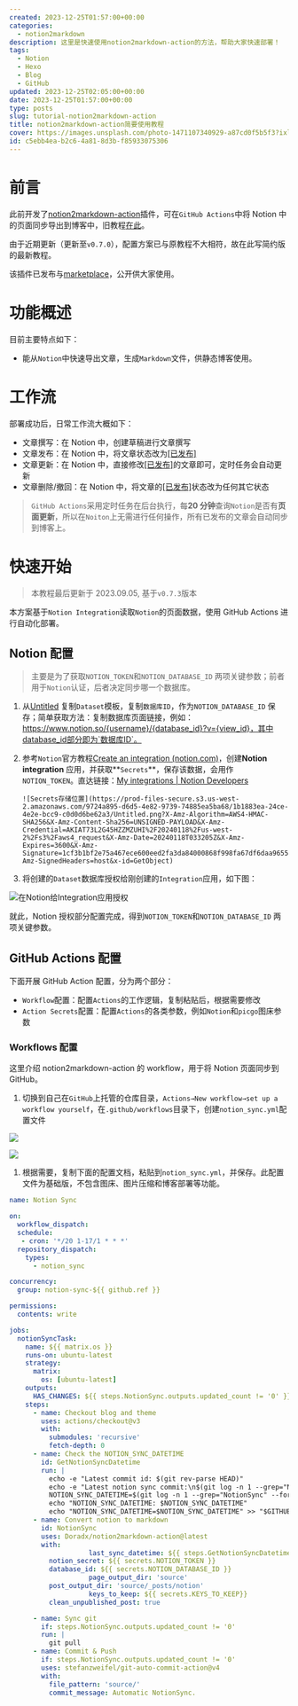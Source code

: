 ```yaml
---
created: 2023-12-25T01:57:00+00:00
categories:
  - notion2markdown
description: 这里是快速使用notion2markdown-action的方法，帮助大家快速部署！
tags:
  - Notion
  - Hexo
  - Blog
  - GitHub
updated: 2023-12-25T02:05:00+00:00
date: 2023-12-25T01:57:00+00:00
type: posts
slug: tutorial-notion2markdown-action
title: notion2markdown-action简要使用教程
cover: https://images.unsplash.com/photo-1471107340929-a87cd0f5b5f3?ixlib=rb-4.0.3&q=85&fm=jpg&crop=entropy&cs=srgb
id: c5ebb4ea-b2c6-4a81-8d3b-f85933075306
---
```


# 前言

此前开发了[notion2markdown-action](https://github.com/Doradx/notion2markdown-action)插件，可在`GitHub Actions`中将 Notion 中的页面同步导出到博客中，旧教程[在此](https://blog.cuger.cn/p/634642fd/)。

由于近期更新（更新至`v0.7.0`），配置方案已与原教程不大相符，故在此写简约版的最新教程。

该插件已发布与[marketplace](https://github.com/marketplace/actions/notion2markdown-action)，公开供大家使用。

# 功能概述

目前主要特点如下：

- 能从`Notion`中快速导出文章，生成`Markdown`文件，供静态博客使用。

# 工作流

部署成功后，日常工作流大概如下：

- 文章撰写：在 Notion 中，创建草稿进行文章撰写
- 文章发布：在 Notion 中，将文章状态改为<u>[已发布]</u>
- 文章更新：在 Notion 中，直接修改<u>[已发布]</u>的文章即可，定时任务会自动更新
- 文章删除/撤回：在 Notion 中，将文章的<u>[已发布]</u>状态改为任何其它状态

> `GitHub Actions`采用定时任务在后台执行，每**20 分钟**查询`Notion`是否有**页面更新**，所以在`Noiton`上无需进行任何操作，所有已发布的文章会自动同步到博客上。

# 快速开始

> 本教程最后更新于 2023.09.05, 基于`v0.7.3`版本

本方案基于`Notion Integration`读取`Notion`的页面数据，使用 GitHub Actions 进行自动化部署。

## Notion 配置

> 主要是为了获取`NOTION_TOKEN`和`NOTION_DATABASE_ID` 两项关键参数；前者用于`Notion`认证，后者决定同步哪一个数据库。

1.  从[Untitled](https://www.notion.so/397943b2d0384e15ba69448900823984) 复制`Dataset`模板，复制`数据库ID`，作为`NOTION_DATABASE_ID` 保存；简单获取方法：复制数据库页面链接，例如：https://www.notion.so/{username}/{database_id}?v={view_id}，其中database_id部分即为`数据库ID`。
2.  参考`Notion`官方教程[Create an integration (notion.com)](https://developers.notion.com/docs/create-a-notion-integration)，创建**Notion integration**
    应用，并获取**`Secrets`**，保存该数据，会用作`NOTION_TOKEN`。直达链接：[My integrations | Notion Developers](https://www.notion.so/my-integrations)

        ![Secrets存储位置](https://prod-files-secure.s3.us-west-2.amazonaws.com/9724a895-d6d5-4e82-9739-74885ea5ba68/1b1883ea-24ce-4e2e-bcc9-c0d0d6be62a3/Untitled.png?X-Amz-Algorithm=AWS4-HMAC-SHA256&X-Amz-Content-Sha256=UNSIGNED-PAYLOAD&X-Amz-Credential=AKIAT73L2G45HZZMZUHI%2F20240118%2Fus-west-2%2Fs3%2Faws4_request&X-Amz-Date=20240118T033205Z&X-Amz-Expires=3600&X-Amz-Signature=1cf3b1bf2e75a467ece600eed2fa3da84000868f998fa67df6daa96559f246c8&X-Amz-SignedHeaders=host&x-id=GetObject)

3.  将创建的`Dataset`数据库授权给刚创建的`Integration`应用，如下图：

![在Notion给Integration应用授权](https://prod-files-secure.s3.us-west-2.amazonaws.com/9724a895-d6d5-4e82-9739-74885ea5ba68/6d2f3047-beae-41a2-984e-be64b9ddc508/Untitled.png?X-Amz-Algorithm=AWS4-HMAC-SHA256&X-Amz-Content-Sha256=UNSIGNED-PAYLOAD&X-Amz-Credential=AKIAT73L2G45HZZMZUHI%2F20240118%2Fus-west-2%2Fs3%2Faws4_request&X-Amz-Date=20240118T033204Z&X-Amz-Expires=3600&X-Amz-Signature=635d0fb7d87096fccc2b883240f09d4096e39cfe4d0fa08329d87096b12804d8&X-Amz-SignedHeaders=host&x-id=GetObject)

就此，Notion 授权部分配置完成，得到`NOTION_TOKEN`和`NOTION_DATABASE_ID` 两项关键参数。

## GitHub Actions 配置

下面开展 GitHub Action 配置，分为两个部分：

- `Workflow`配置：配置`Actions`的工作逻辑，复制粘贴后，根据需要修改
- `Action Secrets`配置：配置`Actions`的各类参数，例如`Notion`和`picgo`图床参数

### Workflows 配置

这里介绍 notion2markdown-action 的 workflow，用于将 Notion 页面同步到 GitHub。

1. 切换到自己在`GitHub`上托管的仓库目录，`Actions→New workflow→set up a workflow yourself`，在`.github/workflows`目录下，创建`notion_sync.yml`配置文件

![](https://prod-files-secure.s3.us-west-2.amazonaws.com/9724a895-d6d5-4e82-9739-74885ea5ba68/b48514df-cd08-4734-b3bc-0fbb9220f659/Untitled.png?X-Amz-Algorithm=AWS4-HMAC-SHA256&X-Amz-Content-Sha256=UNSIGNED-PAYLOAD&X-Amz-Credential=AKIAT73L2G45HZZMZUHI%2F20240118%2Fus-west-2%2Fs3%2Faws4_request&X-Amz-Date=20240118T033204Z&X-Amz-Expires=3600&X-Amz-Signature=3c926c7a5b0adcc88d60c2fad69509ce77f5f5cfe54551795fb35ce599238842&X-Amz-SignedHeaders=host&x-id=GetObject)

![](https://prod-files-secure.s3.us-west-2.amazonaws.com/9724a895-d6d5-4e82-9739-74885ea5ba68/3d83d3ac-75f2-4a52-b72e-1de3dce56cf5/Untitled.png?X-Amz-Algorithm=AWS4-HMAC-SHA256&X-Amz-Content-Sha256=UNSIGNED-PAYLOAD&X-Amz-Credential=AKIAT73L2G45HZZMZUHI%2F20240118%2Fus-west-2%2Fs3%2Faws4_request&X-Amz-Date=20240118T033204Z&X-Amz-Expires=3600&X-Amz-Signature=af3908b7c6340880e1d510e6a6f5dab0b2d0587326283f0461db48c9444b0a47&X-Amz-SignedHeaders=host&x-id=GetObject)

1. 根据需要，复制下面的配置文档，粘贴到`notion_sync.yml`，并保存。此配置文件为基础版，不包含图床、图片压缩和博客部署等功能。

```yaml
name: Notion Sync

on:
  workflow_dispatch:
  schedule:
   - cron: '*/20 1-17/1 * * *'
  repository_dispatch:
    types:
      - notion_sync

concurrency:
  group: notion-sync-${{ github.ref }}

permissions:
  contents: write

jobs:
  notionSyncTask:
    name: ${{ matrix.os }}
    runs-on: ubuntu-latest
    strategy:
      matrix:
        os: [ubuntu-latest]
    outputs:
      HAS_CHANGES: ${{ steps.NotionSync.outputs.updated_count != '0' }}
    steps:
      - name: Checkout blog and theme
        uses: actions/checkout@v3
        with:
          submodules: 'recursive'
          fetch-depth: 0
      - name: Check the NOTION_SYNC_DATETIME
        id: GetNotionSyncDatetime
        run: |
          echo -e "Latest commit id: $(git rev-parse HEAD)"
          echo -e "Latest notion sync commit:\n$(git log -n 1 --grep="NotionSync")"
          NOTION_SYNC_DATETIME=$(git log -n 1 --grep="NotionSync" --format="%aI")
          echo "NOTION_SYNC_DATETIME: $NOTION_SYNC_DATETIME"
          echo "NOTION_SYNC_DATETIME=$NOTION_SYNC_DATETIME" >> "$GITHUB_OUTPUT"
      - name: Convert notion to markdown
        id: NotionSync
        uses: Doradx/notion2markdown-action@latest
        with:
					last_sync_datetime: ${{ steps.GetNotionSyncDatetime.outputs.NOTION_SYNC_DATETIME }}
          notion_secret: ${{ secrets.NOTION_TOKEN }}
          database_id: ${{ secrets.NOTION_DATABASE_ID }}
					page_output_dir: 'source'
          post_output_dir: 'source/_posts/notion'
					keys_to_keep: ${{ secrets.KEYS_TO_KEEP}}
          clean_unpublished_post: true

      - name: Sync git
        if: steps.NotionSync.outputs.updated_count != '0'
        run: |
          git pull
      - name: Commit & Push
        if: steps.NotionSync.outputs.updated_count != '0'
        uses: stefanzweifel/git-auto-commit-action@v4
        with:
          file_pattern: 'source/'
          commit_message: Automatic NotionSync.
```
